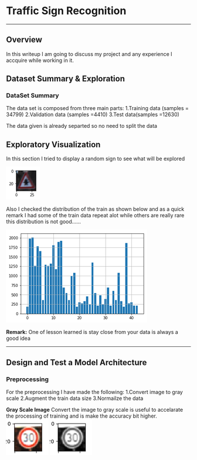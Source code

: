 # **Traffic Sign Recognition** 

[//]: # (Image References)

[image1]: ./writeupimages/samplesign.png "Random Sample"
[image2]: ./writeupimages/traindata.png "Train Data Distribution"
[image3]: ./writeupimages/30speedlimit.png "Speed limit (30 km/h)"
[image4]: ./writeupimages/30speedlimitgray.png "Speed limit (30 km/h) Gray Scale"
[image5]: ./writeupimages/30speedlimitshifted.png "Speed limit (30 km/h) Shifted"
[image6]: ./writeupimages/30speedlimitnoise.png "Speed limit (30 km/h) With Noise"
[image7]: ./writeupimages/30speedlimitdark.png "Speed limit (30 km/h) Darkness Increased"
[image8]: ./writeupimages/30speedlimitbright.png "Speed limit (30 km/h) Brightness Increased"

---

## **Overview**
In this writeup I am going to discuss my project and any experience I accquire while working in it.

## **Dataset Summary & Exploration**
### **DataSet Summary**
The data set is composed from three main parts:
1.Training data (samples = 34799)
2.Validation data (samples =4410)
3.Test data(samples =12630)

The data given is already separted so no need to split the data

## **Exploratory Visualization**
In this section I tried to display a random sign to see what will be explored 

![alt text][image1]

Also I checked the distribution of the train as shown below and as a quick remark I had some of the train data repeat alot while others are really rare this distribution is not good......

![alt text][image2]

**Remark:** One of lesson learned is stay close from your data is always a good idea

---

## **Design and Test a Model Architecture**
### **Preprocessing**

For the preprocessing I have made the following:
1.Convert image to gray scale
2.Augment the train data size 
3.Normailze the data


**Gray Scale Image**
Convert the image to gray scale is useful to accelarate the processing of training and is make the accuracy bit higher.
![alt text][image3]  ![alt text][image4]


